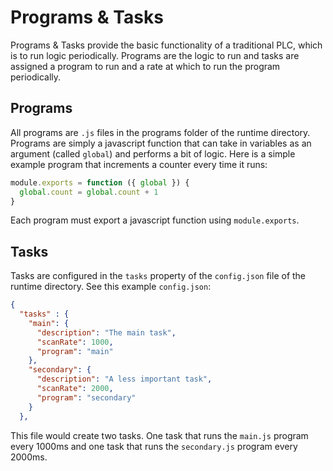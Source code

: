 # Programs & Tasks
Programs & Tasks provide the basic functionality of a traditional PLC, which is to run logic periodically. Programs are the logic to run and tasks are assigned a program to run and a rate at which to run the program periodically.

## Programs
All programs are `.js` files in the programs folder of the runtime directory. Programs are simply a javascript function that can take in variables as an argument (called `global`) and performs a bit of logic. Here is a simple example program that increments a counter every time it runs:

```javascript
module.exports = function ({ global }) {
  global.count = global.count + 1
}
```

Each program must export a javascript function using `module.exports`.

## Tasks
Tasks are configured in the `tasks` property of the `config.json` file of the runtime directory. See this example `config.json`:

```json
{
  "tasks" : {
    "main": {
      "description": "The main task",
      "scanRate": 1000,
      "program": "main"
    },
    "secondary": {
      "description": "A less important task",
      "scanRate": 2000,
      "program": "secondary"
    }
  },
```

This file would create two tasks. One task that runs the `main.js` program every 1000ms and one task that runs the `secondary.js` program every 2000ms.